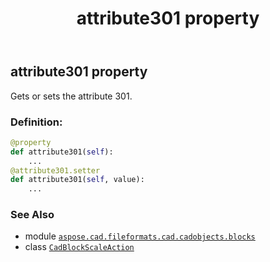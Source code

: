 ﻿---
title: attribute301 property
second_title: Aspose.CAD for Python via .NET API References
description: 
type: docs
weight: 50
url: /aspose.cad.fileformats.cad.cadobjects.blocks/cadblockscaleaction/attribute301/
is_root: false
---

## attribute301 property


Gets or sets the attribute 301.
### Definition:
```python
@property
def attribute301(self):
    ...
@attribute301.setter
def attribute301(self, value):
    ...
```

### See Also
* module [`aspose.cad.fileformats.cad.cadobjects.blocks`](../../)
* class [`CadBlockScaleAction`](/cad/python-net/aspose.cad.fileformats.cad.cadobjects.blocks/cadblockscaleaction)
